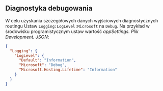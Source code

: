 ## <a name="debug-diagnostics"></a>Diagnostyka debugowania

W celu uzyskania szczegółowych danych wyjściowych diagnostycznych routingu Ustaw `Logging:LogLevel:Microsoft` na `Debug`. Na przykład w środowisku programistycznym ustaw wartość *appSettings. Plik Development. JSON*:

```JSON
{
  "Logging": {
    "LogLevel": {
      "Default": "Information",
      "Microsoft": "Debug",
      "Microsoft.Hosting.Lifetime": "Information"
    }
  }
}